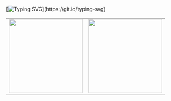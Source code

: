 
[![Typing SVG](https://readme-typing-svg.demolab.com?font=Fira+Code&pause=1000&center=true&vCenter=true&width=940&lines=I+am+Jerrick!)](https://git.io/typing-svg)

<table>
  <tr>
    <td>
      <img height="200" src="https://github-readme-stats.vercel.app/api?username=KingJerrick" />
    </td>
    <td>
      <img height="200" src="https://github-readme-stats.vercel.app/api/top-langs?username=KingJerrick&layout=compact&langs_count=8&card_width=200" />
    </td>
  </tr>
</table>



<!--
**KingJerrick/KingJerrick** is a ✨ _special_ ✨ repository because its `README.md` (this file) appears on your GitHub profile.

Here are some ideas to get you started:

- 🔭 I’m currently working on ...
- 🌱 I’m currently learning ...
- 👯 I’m looking to collaborate on ...
- 🤔 I’m looking for help with ...
- 💬 Ask me about ...
- 📫 How to reach me: ...
- 😄 Pronouns: ...
- ⚡ Fun fact: ...
-->
